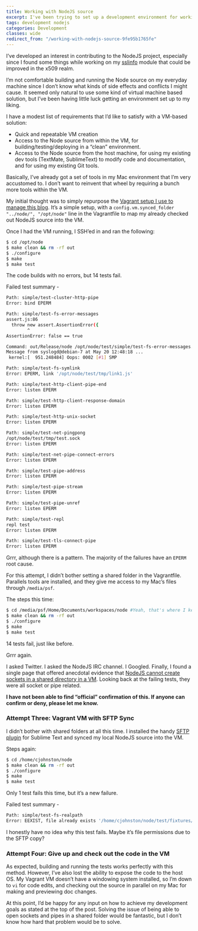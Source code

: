 ```yaml
---
title: Working with NodeJS source
excerpt: I've been trying to set up a development environment for working on NodeJS source, with little luck.
tags: development nodejs
categories: Development
classes: wide
redirect_from: "/working-with-nodejs-source-9fe95b1765fe"
---
```


I’ve developed an interest in contributing to the NodeJS project, especially since I found some things while working on my [sslinfo](https://github.com/iamthechad/sslinfo) module that could be improved in the x509 realm.

I’m not comfortable building and running the Node source on my everyday machine since I don’t know what kinds of side effects and conflicts I might cause. It seemed only natural to use some kind of virtual machine based solution, but I’ve been having little luck getting an environment set up to my liking.

I have a modest list of requirements that I’d like to satisfy with a VM-based solution:

*   Quick and repeatable VM creation
*   Access to the Node source from within the VM, for building/testing/deploying in a “clean” environment.
*   Access to the Node source from the host machine, for using my existing dev tools (TextMate, SublimeText) to modify code and documentation, and for using my existing Git tools.

Basically, I’ve already got a set of tools in my Mac environment that I’m very accustomed to. I don’t want to reinvent that wheel by requiring a bunch more tools within the VM.

My initial thought was to simply repurpose the [Vagrant setup I use to manage this blog](https://github.com/iamthechad/vagrant-ghpages). It’s a simple setup, with a `config.vm.synced_folder "../node/", "/opt/node"` line in the Vagrantfile to map my already checked out NodeJS source into the VM.

Once I had the VM running, I SSH’ed in and ran the following:

```bash
$ cd /opt/node
$ make clean && rm -rf out
$ ./configure
$ make
$ make test
```

The code builds with no errors, but 14 tests fail.

Failed test summary -

```bash
Path: simple/test-cluster-http-pipe
Error: bind EPERM

Path: simple/test-fs-error-messages
assert.js:86
  throw new assert.AssertionError({
        ^
AssertionError: false == true

Command: out/Release/node /opt/node/test/simple/test-fs-error-messages.js
Message from syslogd@debian-7 at May 20 12:48:18 ...
 kernel:[  951.248484] Oops: 0002 [#1] SMP

Path: simple/test-fs-symlink
Error: EPERM, link '/opt/node/test/tmp/link1.js'

Path: simple/test-http-client-pipe-end
Error: listen EPERM

Path: simple/test-http-client-response-domain
Error: listen EPERM

Path: simple/test-http-unix-socket
Error: listen EPERM

Path: simple/test-net-pingpong
/opt/node/test/tmp/test.sock
Error: listen EPERM

Path: simple/test-net-pipe-connect-errors
Error: listen EPERM

Path: simple/test-pipe-address
Error: listen EPERM

Path: simple/test-pipe-stream
Error: listen EPERM

Path: simple/test-pipe-unref
Error: listen EPERM

Path: simple/test-repl
repl test
Error: listen EPERM

Path: simple/test-tls-connect-pipe
Error: listen EPERM
```

Grrr, although there is a pattern. The majority of the failures have an `EPERM` root cause.

For this attempt, I didn’t bother setting a shared folder in the Vagrantfile. Parallels tools are installed, and they give me access to my Mac’s files through `/media/psf`.

The steps this time:

```bash
$ cd /media/psf/Home/Documents/workspaces/node #Yeah, that's where I keep my code.
$ make clean && rm -rf out
$ ./configure
$ make
$ make test
```

14 tests fail, just like before.

Grrr again.

I asked Twitter. I asked the NodeJS IRC channel. I Googled. Finally, I found a single page that offered anecdotal evidence that [NodeJS cannot create sockets in a shared directory in a VM](http://samplacette.com/node-js-net-module-server-listen-socket-eperm-error/). Looking back at the failing tests, they were all socket or pipe related.

**I have not been able to find “official” confirmation of this. If anyone can confirm or deny, please let me know.**

### Attempt Three: Vagrant VM with SFTP Sync

I didn’t bother with shared folders at all this time. I installed the handy [SFTP plugin](http://wbond.net/sublime_packages/sftp) for Sublime Text and synced my local NodeJS source into the VM.

Steps again:

```bash
$ cd /home/cjohnston/node
$ make clean && rm -rf out
$ ./configure
$ make
$ make test
```

Only 1 test fails this time, but it’s a new failure.

Failed test summary -

```bash
Path: simple/test-fs-realpath
Error: EEXIST, file already exists '/home/cjohnston/node/test/fixtures/nested-index/one/symlink1-dir'
```

I honestly have no idea why this test fails. Maybe it’s file permissions due to the SFTP copy?

### Attempt Four: Give up and check out the code in the VM

As expected, building and running the tests works perfectly with this method. However, I’ve also lost the ability to expose the code to the host OS. My Vagrant VM doesn’t have a windowing system installed, so I’m down to `vi` for code edits, and checking out the source in parallel on my Mac for making and previewing doc changes.

At this point, I’d be happy for any input on how to achieve my development goals as stated at the top of the post. Solving the issue of being able to open sockets and pipes in a shared folder would be fantastic, but I don’t know how hard that problem would be to solve.
